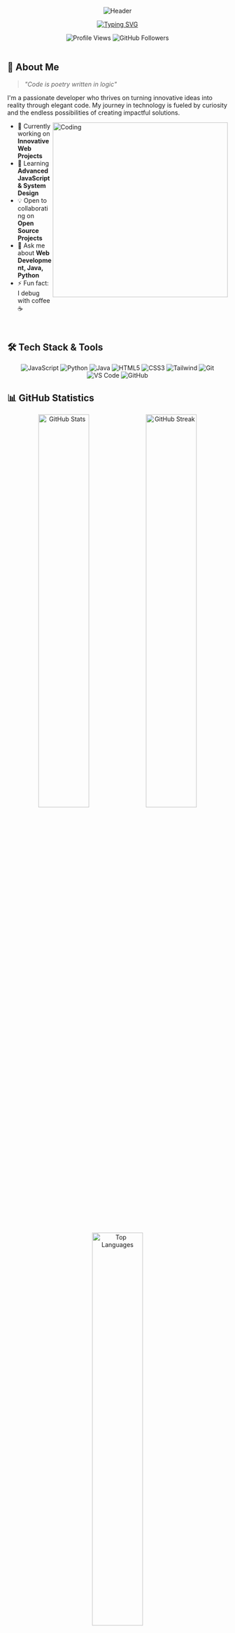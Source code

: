<div align="center">
  
  ![Header](https://capsule-render.vercel.app/api?type=waving&color=gradient&height=200&section=header&text=Shivam%20Singh&fontSize=80&animation=fadeIn&fontAlignY=38&desc=Developer%20|%20Creator%20|%20Tech%20Enthusiast&descAlignY=55&descAlign=62)

  [![Typing SVG](https://readme-typing-svg.demolab.com?font=Fira+Code&weight=600&size=24&duration=3000&pause=1000&color=36BCF7FF&center=true&vCenter=true&random=false&width=600&lines=Full+Stack+Developer;Open+Source+Enthusiast;Always+Learning+New+Things)](https://git.io/typing-svg)

</div>

<div align="center">
  <img src="https://komarev.com/ghpvc/?username=th-shivam&label=Profile%20Views&color=36BCF7&style=flat" alt="Profile Views" />
  <img src="https://img.shields.io/github/followers/th-shivam?label=Followers&style=social" alt="GitHub Followers" />
</div>

<br/>

## 🚀 About Me

> *"Code is poetry written in logic"* 

I'm a passionate developer who thrives on turning innovative ideas into reality through elegant code. My journey in technology is fueled by curiosity and the endless possibilities of creating impactful solutions.

<img align="right" alt="Coding" width="400" src="https://user-images.githubusercontent.com/74038190/229223263-cf2e4b07-2615-4f87-9c38-e37600f8381a.gif">

- 🔭 Currently working on **Innovative Web Projects**
- 🌱 Learning **Advanced JavaScript & System Design**
- 💡 Open to collaborating on **Open Source Projects**
- 💬 Ask me about **Web Development, Java, Python**
- ⚡ Fun fact: I debug with coffee ☕

<br/>

## 🛠️ Tech Stack & Tools

<div align="center">
  
  ![JavaScript](https://img.shields.io/badge/JavaScript-F7DF1E?style=for-the-badge&logo=javascript&logoColor=black)
  ![Python](https://img.shields.io/badge/Python-3776AB?style=for-the-badge&logo=python&logoColor=white)
  ![Java](https://img.shields.io/badge/Java-ED8B00?style=for-the-badge&logo=openjdk&logoColor=white)
  ![HTML5](https://img.shields.io/badge/HTML5-E34F26?style=for-the-badge&logo=html5&logoColor=white)
  ![CSS3](https://img.shields.io/badge/CSS3-1572B6?style=for-the-badge&logo=css3&logoColor=white)
  ![Tailwind](https://img.shields.io/badge/Tailwind_CSS-38B2AC?style=for-the-badge&logo=tailwind-css&logoColor=white)
  ![Git](https://img.shields.io/badge/Git-F05032?style=for-the-badge&logo=git&logoColor=white)
  ![VS Code](https://img.shields.io/badge/VS_Code-007ACC?style=for-the-badge&logo=visual-studio-code&logoColor=white)
  ![GitHub](https://img.shields.io/badge/GitHub-181717?style=for-the-badge&logo=github&logoColor=white)
  
</div>

## 📊 GitHub Statistics

<div align="center">
  <img src="https://github-readme-stats.vercel.app/api?username=th-shivam&show_icons=true&theme=react&hide_border=true&bg_color=0D1117" alt="GitHub Stats" width="48%" />
  <img src="https://github-readme-streak-stats.herokuapp.com/?user=th-shivam&theme=react&hide_border=true&background=0D1117" alt="GitHub Streak" width="48%" />
</div>

<div align="center">
  <img src="https://github-readme-stats.vercel.app/api/top-langs/?username=th-shivam&theme=react&hide_border=true&bg_color=0D1117&layout=compact" alt="Top Languages" width="48%" />
</div>

## 🏆 GitHub Trophies

<div align="center">
  
  ![Trophy](https://github-profile-trophy.vercel.app/?username=th-shivam&theme=algolia&no-frame=true&column=7&margin-w=5)
  
</div>

## 📈 Contribution Graph

<div align="center">
  
  ![Activity Graph](https://github-readme-activity-graph.vercel.app/graph?username=th-shivam&theme=react-dark&hide_border=true)
  
</div>

## 🤝 Connect With Me

<div align="center">
  
  [![LinkedIn](https://img.shields.io/badge/LinkedIn-0077B5?style=for-the-badge&logo=linkedin&logoColor=white)](https://www.linkedin.com/in/shivam-singh-352492310)
  [![Twitter](https://img.shields.io/badge/Twitter-1DA1F2?style=for-the-badge&logo=twitter&logoColor=white)](https://x.com/i/flow/login?redirect_after_login=%2Fdreamyshivam)
  [![Instagram](https://img.shields.io/badge/Instagram-E4405F?style=for-the-badge&logo=instagram&logoColor=white)](https://www.instagram.com/ryzen_shivam/profilecard/?igsh=MWNlNGlteWt5b2g5dg==)
  [![Gmail](https://img.shields.io/badge/Gmail-D14836?style=for-the-badge&logo=gmail&logoColor=white)](mailto:dreamyshivam01@gmail.com)
  
</div>

![Footer](https://capsule-render.vercel.app/api?type=waving&color=gradient&height=100&section=footer)
